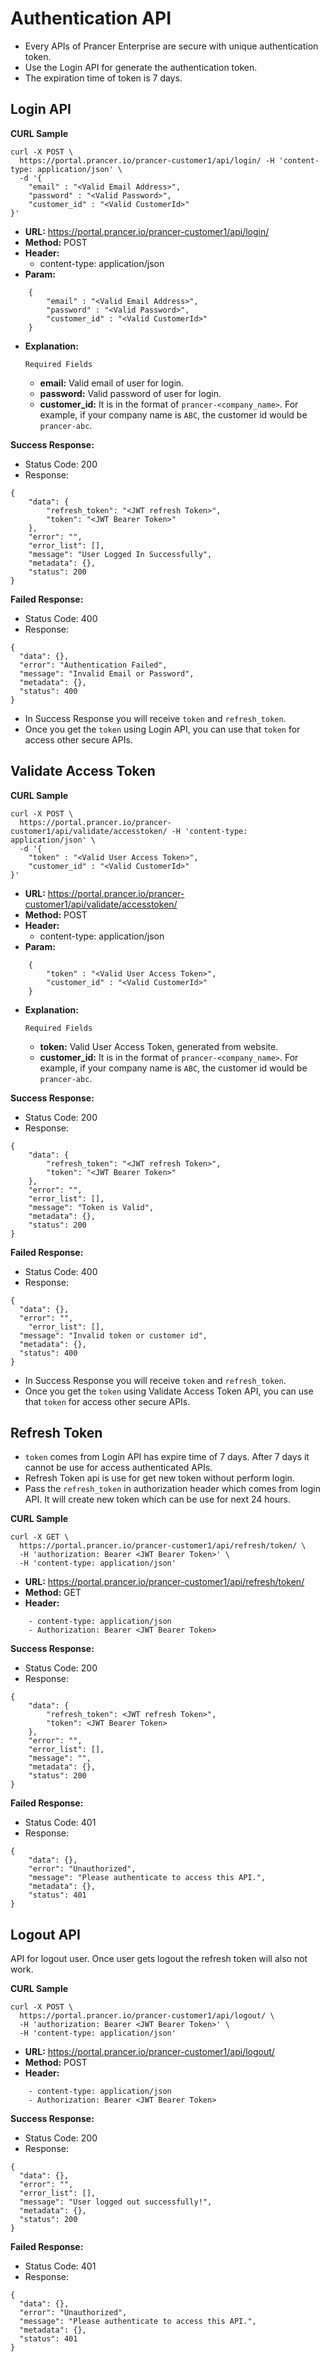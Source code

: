 **Authentication API**
===

- Every APIs of Prancer Enterprise are secure with unique authentication token.
- Use the Login API for generate the authentication token.
- The expiration time of token is 7 days.

**Login API**
---

**CURL Sample**
```
curl -X POST \
  https://portal.prancer.io/prancer-customer1/api/login/ -H 'content-type: application/json' \
  -d '{
	"email" : "<Valid Email Address>",
	"password" : "<Valid Password>",
	"customer_id" : "<Valid CustomerId>"
}'
```

- **URL:** https://portal.prancer.io/prancer-customer1/api/login/
- **Method:** POST
- **Header:**
    - content-type: application/json
- **Param:**
```
    {
        "email" : "<Valid Email Address>",
        "password" : "<Valid Password>",
        "customer_id" : "<Valid CustomerId>"
    }
```

- **Explanation:**

    `Required Fields`

    - **email:** Valid email of user for login.
    - **password:** Valid password of user for login.
    - **customer_id:** It is in the format of `prancer-<company_name>`. For example, if your company name is `ABC`, the customer id would be `prancer-abc`.


**Success Response:**

- Status Code: 200
- Response:
```
{
    "data": {
        "refresh_token": "<JWT refresh Token>",
        "token": "<JWT Bearer Token>"
    },
    "error": "",
    "error_list": [],
    "message": "User Logged In Successfully",
    "metadata": {},
    "status": 200
}
```

**Failed Response:**

- Status Code: 400
- Response:
```
{
  "data": {},
  "error": "Authentication Failed",
  "message": "Invalid Email or Password",
  "metadata": {},
  "status": 400
}
```

- In Success Response you will receive `token` and `refresh_token`.
- Once you get the `token` using Login API, you can use that `token` for access other secure APIs.


**Validate Access Token**
---

**CURL Sample**
```
curl -X POST \
  https://portal.prancer.io/prancer-customer1/api/validate/accesstoken/ -H 'content-type: application/json' \
  -d '{
	"token" : "<Valid User Access Token>",
	"customer_id" : "<Valid CustomerId>"
}'
```

- **URL:** https://portal.prancer.io/prancer-customer1/api/validate/accesstoken/
- **Method:** POST
- **Header:**
    - content-type: application/json
- **Param:**
```
    {
        "token" : "<Valid User Access Token>",
        "customer_id" : "<Valid CustomerId>"
    }
```

- **Explanation:**

    `Required Fields`

    - **token:** Valid User Access Token, generated from website.
    - **customer_id:** It is in the format of `prancer-<company_name>`. For example, if your company name is `ABC`, the customer id would be `prancer-abc`.


**Success Response:**

- Status Code: 200
- Response:
```
{
    "data": {
        "refresh_token": "<JWT refresh Token>",
        "token": "<JWT Bearer Token>"
    },
    "error": "",
    "error_list": [],
    "message": "Token is Valid",
    "metadata": {},
    "status": 200
}
```

**Failed Response:**

- Status Code: 400
- Response:
```
{
  "data": {},
  "error": "",
    "error_list": [],
  "message": "Invalid token or customer id",
  "metadata": {},
  "status": 400
}
```

- In Success Response you will receive `token` and `refresh_token`.
- Once you get the `token` using Validate Access Token API, you can use that `token` for access other secure APIs.

**Refresh Token**
---

- `token` comes from Login API has expire time of 7 days. After 7 days it cannot be use for access authenticated APIs.
- Refresh Token api is use for get new token without perform login.
- Pass the `refresh_token` in authorization header which comes from login API. It will create new token which can be use for next 24 hours.

**CURL Sample**
```
curl -X GET \
  https://portal.prancer.io/prancer-customer1/api/refresh/token/ \
  -H 'authorization: Bearer <JWT Bearer Token>' \
  -H 'content-type: application/json'
```

- **URL:** https://portal.prancer.io/prancer-customer1/api/refresh/token/
- **Method:** GET
- **Header:**
```
    - content-type: application/json
    - Authorization: Bearer <JWT Bearer Token>
```

**Success Response:**

- Status Code: 200
- Response:
```
{
    "data": {
        "refresh_token": <JWT refresh Token>",
        "token": <JWT Bearer Token>
    },
    "error": "",
    "error_list": [],
    "message": "",
    "metadata": {},
    "status": 200
}
```

**Failed Response:**

- Status Code: 401
- Response:
```
{
    "data": {},
    "error": "Unauthorized",
    "message": "Please authenticate to access this API.",
    "metadata": {},
    "status": 401
}
```

**Logout API**
---

API for logout user. Once user gets logout the refresh token will also not work.

**CURL Sample**
```
curl -X POST \
  https://portal.prancer.io/prancer-customer1/api/logout/ \
  -H 'authorization: Bearer <JWT Bearer Token>' \
  -H 'content-type: application/json'
```

- **URL:** https://portal.prancer.io/prancer-customer1/api/logout/
- **Method:** POST
- **Header:**
```
    - content-type: application/json
    - Authorization: Bearer <JWT Bearer Token>
```

**Success Response:**

- Status Code: 200
- Response:
```
{
  "data": {},
  "error": "",
  "error_list": [],
  "message": "User logged out successfully!",
  "metadata": {},
  "status": 200
}
```

**Failed Response:**

- Status Code: 401
- Response:
```
{
  "data": {},
  "error": "Unauthorized",
  "message": "Please authenticate to access this API.",
  "metadata": {},
  "status": 401
}
```